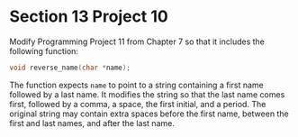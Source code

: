 # Section 13 Project 10

Modify Programming Project 11 from Chapter 7 so that it includes the following function:

```c  
void reverse_name(char *name);
```
The function expects `name` to point to a string containing a first name followed by a last name. It modifies the string so that the last name comes first, followed by a comma, a space, the first initial, and a period. The original string may contain extra spaces before the first name, between the first and last names, and after the last name.

